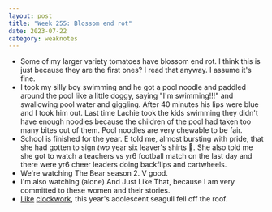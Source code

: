 ```yaml
---
layout: post
title: "Week 255: Blossom end rot"
date: 2023-07-22
category: weaknotes
---
```

* Some of my larger variety tomatoes have blossom end rot. I think this is just because they are the first ones? I read that anyway. I assume it's fine.
* I took my silly boy swimming and he got a pool noodle and paddled around the pool like a little doggy, saying "I'm swimming!!!" and swallowing pool water and giggling. After 40 minutes his lips were blue and I took him out. Last time Lachie took the kids swimming they didn't have enough noodles because the children of the pool had taken too many bites out of them. Pool noodles are very chewable to be fair.
* School is finished for the year. E told me, almost bursting with pride, that she had gotten to sign _two_ year six leaver's shirts 🥺. She also told me she got to watch a teachers vs yr6 football match on the last day and there were yr6 cheer leaders doing backflips and cartwheels.
* We're watching The Bear season 2. V good.
* I'm also watching (alone) And Just Like That, because I am very committed to these women and their stories.
* [Like](https://alicebartlett.co.uk/blog/weaknotes-203) [clockwork](https://alicebartlett.co.uk/blog/weaknotes-151), this year's adolescent seagull fell off the roof.
